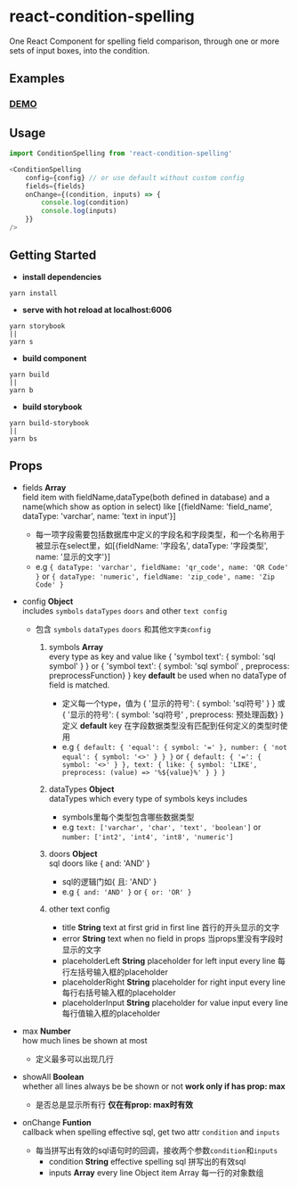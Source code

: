 # react-condition-spelling
One React Component for spelling field comparison, through one or more sets of input boxes, into the condition.

## Examples

### [DEMO](https://cxiaof.github.io/react-condition-spelling/storybook-static/index.html)

## Usage

```javascript
import ConditionSpelling from 'react-condition-spelling'

<ConditionSpelling
    config={config} // or use default without custom config
    fields={fields}
    onChange={(condition, inputs) => {
        console.log(condition)
        console.log(inputs)
    }}
/>
```

## Getting Started

-   **install dependencies**

```
yarn install
```

-   **serve with hot reload at localhost:6006**

```
yarn storybook
||
yarn s
```

-   **build component**

```
yarn build
||
yarn b
```

-   **build storybook**

```
yarn build-storybook
||
yarn bs
```

## Props

-   fields **Array**  
    field item with fieldName,dataType(both defined in database) and a name(which show as option in select) like [{fieldName: 'field_name', dataType: 'varchar', name: 'text in input'}]
    - 每一项字段需要包括数据库中定义的字段名和字段类型，和一个名称用于被显示在select里，如[{fieldName: '字段名', dataType: '字段类型', name: '显示的文字'}]
    - e.g `{ dataType: 'varchar', fieldName: 'qr_code', name: 'QR Code' }`
    or `{ dataType: 'numeric', fieldName: 'zip_code', name: 'Zip Code' }`

-   config **Object**  
    includes `symbols` `dataTypes` `doors` and other `text config`
    - 包含 `symbols` `dataTypes` `doors` 和其他`文字类config`
        1. symbols **Array**  
            every type as key and value like { 'symbol text': { symbol: 'sql symbol' } } or { 'symbol text': { symbol: 'sql symbol' , preprocess: preprocessFunction} } 
            key **default** be used when no dataType of field is matched.
            - 定义每一个type，值为 { '显示的符号': { symbol: 'sql符号' } } 或 { '显示的符号': { symbol: 'sql符号' , preprocess: 预处理函数} }
            定义 **default** key 在字段数据类型没有匹配到任何定义的类型时使用
            - e.g `{ default: { 'equal': { symbol: '=' }, number: { 'not equal': { symbol: '<>' } } }`
            or `{ default: { '=': { symbol: '<>' } }, text: { like: { symbol: 'LIKE', preprocess: (value) => '%${value}%' } } }`

        2. dataTypes **Object**  
            dataTypes which every type of symbols keys includes
            - symbols里每个类型包含哪些数据类型
            - e.g `text: ['varchar', 'char', 'text', 'boolean']`
            or `number: ['int2', 'int4', 'int8', 'numeric']`

        3. doors **Object**  
            sql doors like { and: 'AND' }
            - sql的逻辑门如{ 且: 'AND' }
            - e.g `{ and: 'AND' }`
            or `{ or: 'OR' }`

        4. other text config
            - title **String**
                text at first grid in first line 首行的开头显示的文字
            - error **String**
                text when no field in props 当props里没有字段时显示的文字
            - placeholderLeft **String**
                placeholder for left input every line 每行左括号输入框的placeholder
            - placeholderRight **String**
                placeholder for right input every line 每行右括号输入框的placeholder
            - placeholderInput **String**
                placeholder for value input every line 每行值输入框的placeholder

-   max **Number**  
    how much lines be shown at most
    - 定义最多可以出现几行

-   showAll **Boolean**  
    whether all lines always be be shown or not **work only if has prop: max**
    - 是否总是显示所有行 **仅在有prop: max时有效**

-   onChange **Funtion**  
    callback when spelling effective sql, get two attr `condition` and `inputs`
    - 每当拼写出有效的sql语句时的回调，接收两个参数`condition`和`inputs`
        - condition **String**
            effective spelling sql 拼写出的有效sql
        - inputs **Array**
            every line Object item Array 每一行的对象数组
